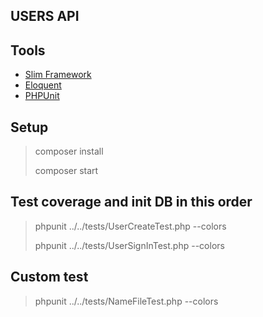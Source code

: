 ## USERS API

## Tools
* [Slim Framework](http://www.slimframework.com/docs/v4/)
* [Eloquent](https://laravel.com/docs/5.8/eloquent)
* [PHPUnit](https://phpunit.readthedocs.io/en/8.4/)

## Setup

> <p>composer install</p>
> <p>composer start</p>

## Test coverage and init DB in this order

> <p>phpunit ../../tests/UserCreateTest.php --colors</p>
> <p>phpunit ../../tests/UserSignInTest.php --colors</p>

## Custom test

> <p>phpunit ../../tests/NameFileTest.php --colors</p>